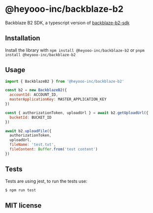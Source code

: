 # @heyooo-inc/backblaze-b2

Backblaze B2 SDK, a typescript version of [backblaze-b2-sdk](https://github.com/zenfulfillment/backblaze-b2-sdk)

## Installation

Install the library with `npm install @heyooo-inc/backblaze-b2` or `pnpm install @heyooo-inc/backblaze-b2`

## Usage

```js
import { BackblazeB2 } from '@heyooo-inc/backblaze-b2'

const b2 = new BackblazeB2({
  accountId: ACCOUNT_ID,
  masterApplicationKey: MASTER_APPLICATION_KEY
})

const { authorizationToken, uploadUrl } = await b2.getUploadUrl({
  bucketId: BUCKET_ID
})

await b2.uploadFile({
  authorizationToken,
  uploadUrl,
  fileName: 'test.txt',
  fileContent: Buffer.from('test content')
})
```

## Tests

Tests are using jest, to run the tests use:

```bash
$ npm run test
```

## MIT license
